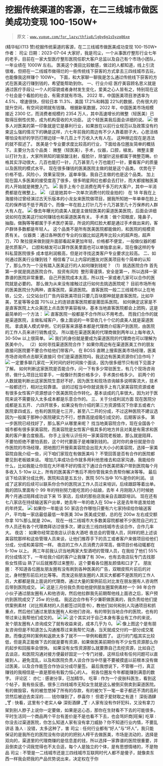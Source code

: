# 挖掘传统渠道的客源，在二三线城市做医美成功变现 100-150W+

> 原文：[`www.yuque.com/for_lazy/thfiu8/lgby6g1s5yzq86xe`](https://www.yuque.com/for_lazy/thfiu8/lgby6g1s5yzq86xe)

<ne-h2 id="bc15a819" data-lake-id="bc15a819"><ne-heading-ext><ne-heading-anchor></ne-heading-anchor><ne-heading-fold></ne-heading-fold></ne-heading-ext><ne-heading-content><ne-text id="u38aa2c54">(精华帖)(113 赞)挖掘传统渠道的客源，在二三线城市做医美成功变现 100-150W+</ne-text></ne-heading-content></ne-h2> <ne-p id="ud8383803" data-lake-id="ud8383803"><ne-text id="uf5264f3c">作者： 司尘</ne-text></ne-p> <ne-p id="ue50d3bf1" data-lake-id="ue50d3bf1"><ne-text id="ue91d672d">日期：2023-07-04</ne-text></ne-p> <ne-p id="u8714283f" data-lake-id="u8714283f"><ne-text id="u4ae42cf2">大家好，我是司尘，一个从事医疗整形行业七年的老手，目前在一家大型医疗整形医院任职大客户总监以及自己有个市场小团队，一年业绩在 1000W 左右。</ne-text></ne-p> <ne-p id="uaed0018c" data-lake-id="uaed0018c"><ne-text id="u424d8973">医美这个类目比较敏感，做过的人都知道，线上引流很难，但把在一二线城市做得烂的一些传统线下获客的方式拿去三四线城市去玩，也能像我这样赚个 100W+。</ne-text></ne-p> <ne-p id="u71f3b929" data-lake-id="u71f3b929"><ne-text id="u27d4a51d">下面，和大家聊一聊我是怎么通过传统线下获客的方式在医美这行赚到钱的，希望能帮助到你。</ne-text></ne-p> <ne-h1 id="22150a96" data-lake-id="22150a96"><ne-heading-ext><ne-heading-anchor></ne-heading-anchor><ne-heading-fold></ne-heading-fold></ne-heading-ext><ne-heading-content><ne-text id="ued522954">一、行业介绍</ne-text></ne-heading-content></ne-h1> <ne-p id="ud2202dd1" data-lake-id="ud2202dd1"><ne-text id="uadaa2c8e">医疗美容顾名思义就是通过医疗手段让一个人的容貌或者身材发生变化，爱美之心人皆有之，特别现在这个社会是个看脸的社会，有需求就有市场。</ne-text></ne-p> <ne-p id="u221cc1cd" data-lake-id="u221cc1cd"><ne-text id="uffd2012b">2022 年，中国医美项目渗透率为 4.5%，增速很快，但较日本 11.3%、美国 17.2%和韩国 22%的数据，仍有很大的提升空间，有空间说明就有钱赚。</ne-text></ne-p> <ne-p id="u7ad59249" data-lake-id="u7ad59249"><ne-text id="ue8b2cfaa">根据新氧数据，2022 年，中国医美市场规模接近 2300 亿，而消费者规模约 2354 万人，其中高速增长的微整（轻医美）已取得压倒性优势，成为机构营收的大功臣。</ne-text></ne-p> <ne-p id="uf0d92bbc" data-lake-id="uf0d92bbc"><ne-text id="uce579cbb">这个轻医美我后面会详细的说。</ne-text></ne-p> <ne-p id="u890c2bbf" data-lake-id="u890c2bbf"><ne-card data-card-name="image" data-card-type="inline" id="IqLRL" data-event-boundary="card">![](img/6cd66e1783d1401e494e456e58108274.png)</ne-card></ne-p> <ne-p id="ue5f9cd42" data-lake-id="ue5f9cd42"><ne-text id="u4060ed72">很多人对医美的第一印象就是它是暴利行业，如果放在以前行业规范以及政策没有约束这么强的情况下的确是这样，六七年前我的周边有不少人靠着胆子大，心思活络哪怕没有好的学历打擦边球一年几百上千万收入大有人在。</ne-text></ne-p> <ne-p id="ua27b7050" data-lake-id="ua27b7050"><ne-text id="u213d371d">这种擦边现在是违法的就不叙述了。</ne-text></ne-p> <ne-p id="u0fdf0656" data-lake-id="u0fdf0656"><ne-text id="u855bebdc">医美是个专业要求度比较高的行业，下面给各位圈友简单的概括下。主要分为五个品类：</ne-text></ne-p> <ne-p id="u6340d9d3" data-lake-id="u6340d9d3"><ne-text id="u2f856144">微整（轻医美），手术，仪器，口腔，植发。</ne-text></ne-p> <ne-p id="ue7b60bb4" data-lake-id="ue7b60bb4"><ne-text id="uf4e227ef">微整主要以打针为主，大家所熟知的玻尿酸注射，瘦脸针，除皱针这些都属于微整范畴。价格其实浮动很大，几百也能打一针，几万甚至几十万也能打一针，要看客户的质量以及医院的模式水平。</ne-text></ne-p> <ne-p id="u5f44701b" data-lake-id="u5f44701b"><ne-text id="ueef6cf46">现在很多赚钱的医美医院主做的就是这个品类。</ne-text></ne-p> <ne-p id="u2228146e" data-lake-id="u2228146e"><ne-text id="u1d45538a">优势在于价格不低，风险小，效果呈现快，返单率强，我自己主做的也是这个品类。</ne-text></ne-p> <ne-p id="u11fc17bf" data-lake-id="u11fc17bf"><ne-text id="u40919ef7">加上现在国人多医美的接受度高了很多，很多明星网红也都会去打针，而大都接触医美的人开始就是微整入门。</ne-text></ne-p> <ne-p id="u37f8142c" data-lake-id="u37f8142c"><ne-card data-card-name="image" data-card-type="inline" id="rDkTj" data-event-boundary="card">![](img/15efcf4240fd11f6430f817fa4b49707.png)</ne-card></ne-p> <ne-p id="uca27911c" data-lake-id="uca27911c"><ne-text id="u9a57b9ac">我手上有个总消费在两千多万的大客户，其中一半消费都是在微整上。</ne-text></ne-p> <ne-p id="u929ecc09" data-lake-id="u929ecc09"><ne-card data-card-name="image" data-card-type="inline" id="AkFbC" data-event-boundary="card">![](img/cdbd40a85593fece2860af00759e95a9.png)</ne-card></ne-p> <ne-p id="u94ec16d5" data-lake-id="u94ec16d5"><ne-text id="uc34ec34a">（这是她其中一次单次消费付的现金拍的）</ne-text></ne-p> <ne-p id="u1b463f92" data-lake-id="u1b463f92"><ne-text id="u4eb7ced3">在 18 年我在上海接待过曾经演过古天乐版本的小龙女来医院做项目，据我所知她一年单单在脸上花的保养钱不低于两百个。而像一年在脸上打针几万十几万甚至几十万保养的人群大有人在。</ne-text></ne-p> <ne-p id="u9aa19b22" data-lake-id="u9aa19b22"><ne-card data-card-name="image" data-card-type="inline" id="hkTyz" data-event-boundary="card">![](img/c5feba0e9add807c09b5f9950e243cff.png)</ne-card></ne-p> <ne-p id="u27427c64" data-lake-id="u27427c64"><ne-text id="udedab16f">像去年曝光的虞美人就是主做轻医美的渠道医美医院，后面会详细说如何在医美这行如何赚钱也和渠道医美有关。</ne-text></ne-p> <ne-p id="u6b98b4dc" data-lake-id="u6b98b4dc"><ne-text id="u862ad469">手术类：做个双眼皮，隆鼻子，抽脂，做胸等等都属于手术医疗美容，所说的网红脸大都是通过手术做出来的，客户群体多数都是年轻人。</ne-text></ne-p> <ne-p id="u6bd70eac" data-lake-id="u6bd70eac"><ne-text id="u29eee81a">这个品类不是所有医美医院都能做的，和医院的规模资质有关。</ne-text></ne-p> <ne-p id="u44b89a28" data-lake-id="u44b89a28"><ne-text id="ub9232f99">仪器类：通过各种医疗专业的仪器比如这两年比较火的超声炮，超声刀，7D 聚拉提来做到提升面部看起来更加年轻，价格都不便宜，一般做仪器的都是优质客户。</ne-text></ne-p> <ne-p id="u574f320e" data-lake-id="u574f320e"><ne-text id="u4a5aab90">口腔和植发可以算作医美里面也可以单独拿出来，现在像这样的专科私营医院很多 成本低利润极高，但是对寻找这类客户专业要求比较高。</ne-text></ne-p> <ne-h1 id="0bfc2dc3" data-lake-id="0bfc2dc3"><ne-heading-ext><ne-heading-anchor></ne-heading-anchor><ne-heading-fold></ne-heading-fold></ne-heading-ext><ne-heading-content><ne-text id="ufac343f1">二、如何通过医美行业赚到钱？</ne-text></ne-heading-content></ne-h1> <ne-p id="u7c6ca9b7" data-lake-id="u7c6ca9b7"><ne-text id="uf2def829">相信看了以上内容的圈友对医美项目有个简单的认知了，那么作为一个没有踏入医美这行的人如何赚到钱呢？</ne-text></ne-p> <ne-p id="ubb9a061c" data-lake-id="ubb9a061c"><ne-text id="ua26f3f63" ne-bold="true">（1）挑选医院合作</ne-text></ne-p> <ne-p id="u7ea82d52" data-lake-id="u7ea82d52"><ne-text id="u4507d033">首先第一步就是挑选医院合作。</ne-text></ne-p> <ne-p id="uf39bd93f" data-lake-id="uf39bd93f"><ne-text id="u2559cc41">投资有风险  整形需谨慎，安全是第一，所以选择一家靠谱的医院非常重要。</ne-text></ne-p> <ne-p id="ue07522bb" data-lake-id="ue07522bb"><ne-text id="ue00ad7a6">自己开医院成本太高，所以找一家或者几家可以合作的医院就是必要的。</ne-text></ne-p> <ne-p id="u00c594ea" data-lake-id="u00c594ea"><ne-text id="u0cd3a76e">那么做为从来没有接触过这行如何去挑选医院呢？</ne-text></ne-p> <ne-p id="u5e6a1550" data-lake-id="u5e6a1550"><ne-text id="u97b705e5">目前市场所有的医美医院分为两种，直客医院，渠道医院。</ne-text></ne-p> <ne-p id="uc10615a1" data-lake-id="uc10615a1"><ne-text id="u90e0bc24">直客医院一般二三线城市以上在地铁，公交，公交站台打广告内容医美项目只要几百块那种就是直客医院，比如华美，艺星等等全国 70%以上的连锁直客医院都是莆田系医院。</ne-text></ne-p> <ne-p id="u712d6735" data-lake-id="u712d6735"><ne-text id="u5218230a">如何确定这家是不是直客医院上大众美团上点击医学美容板块，基本当地直客医院都会上团购，这是最简单的一个方法：</ne-text></ne-p> <ne-p id="u18ebb46a" data-lake-id="u18ebb46a"><ne-card data-card-name="image" data-card-type="inline" id="SV9t7" data-event-boundary="card">![](img/02d95f500632da7306db2d901b006886.png)</ne-card></ne-p> <ne-p id="uc94d793d" data-lake-id="uc94d793d"><ne-text id="ua3e65132">直客医院一般都是不合作所以不用考虑。</ne-text></ne-p> <ne-p id="u8c9f23e4" data-lake-id="u8c9f23e4"><ne-text id="u484a64f7">而我们合作的就是渠道医院，主做私域客户，像上面说的一年营收几十个亿的虞美人就是渠道医院。</ne-text></ne-p> <ne-p id="ubfbbc6e1" data-lake-id="ubfbbc6e1"><ne-text id="ub3de4a83">拿虞美人模式举例，它的获客来源基本都是代理商介绍客户到医院，由医院的工作人员来进行销售成交。</ne-text></ne-p> <ne-p id="ub18297e1" data-lake-id="ub18297e1"><ne-text id="u7c3c8400">所以能在渠道医美的代理商做到两年以上每年收入 30-50w 以上很简单。</ne-text></ne-p> <ne-p id="udb826090" data-lake-id="udb826090"><ne-card data-card-name="image" data-card-type="inline" id="cKal2" data-event-boundary="card">![](img/c53a4992cf09397eb7439d9e23121d17.png)</ne-card></ne-p> <ne-p id="u5954707c" data-lake-id="u5954707c"><ne-text id="u61dff090">我们的身份就是要成为渠道医院的代理商也可以理解为医美中介。</ne-text></ne-p> <ne-p id="ub050e599" data-lake-id="ub050e599"><ne-text id="u157d31b7" ne-bold="true">（2）如何寻找渠道医院合作？</ne-text></ne-p> <ne-p id="u2e0db00c" data-lake-id="u2e0db00c"><ne-text id="u5d6a3d52">如果你周边有在渠道医美工作的朋友直接问医院要不要合作给他们带客户。</ne-text></ne-p> <ne-p id="u866ff7d8" data-lake-id="u866ff7d8"><ne-text id="u286a1ae3">在 BOSS 直聘上搜索医美市场经理，医美市场咨询师点击聊天直接问 你们是渠道医院吗，我这边有医美资源你们合作吗？</ne-text></ne-p> <ne-p id="u8bc0db1f" data-lake-id="u8bc0db1f"><ne-card data-card-name="image" data-card-type="inline" id="TKz7z" data-event-boundary="card">![](img/37cab68055e647b20848a09601f98c6f.png)</ne-card></ne-p> <ne-p id="ub02afa42" data-lake-id="ub02afa42"><ne-text id="ue5b6884f">一定要多聊几家花一天时间约好时间挨个面谈，因为很多细节只有线下见面才了解。</ne-text></ne-p> <ne-p id="uc8f69034" data-lake-id="uc8f69034"><ne-text id="u321012b6">如何判断这家医院是否能合作，问一下有多少常驻医生，有几个现场咨询师，做什么项目比较拿手，一般像针剂类价格多少，手术类价格多少。</ne-text></ne-p> <ne-p id="uff7eb421" data-lake-id="uff7eb421"><ne-text id="u260fda4c">前两个的人数就能判断出这家医院生意好不好，因为医生和现场咨询越多说明客流大，技术一般都还行，相对比较靠谱。</ne-text></ne-p> <ne-p id="ub22ddfbc" data-lake-id="ub22ddfbc"><ne-text id="ue43a6409">谈的过程当中你就说我手上有几家美容院资源或者有很多女性客户资源想谈个医美医院合作转化。基本谈成的几率很大。因为对于医院来说不需要投入太多成本都是乐意合作的。</ne-text></ne-p> <ne-h1 id="04fb2c23" data-lake-id="04fb2c23"><ne-heading-ext><ne-heading-anchor></ne-heading-anchor><ne-heading-fold></ne-heading-fold></ne-heading-ext><ne-heading-content><ne-text id="ua75fbfde">三、关于分成利润方面</ne-text></ne-heading-content></ne-h1> <ne-p id="u96c5bf51" data-lake-id="u96c5bf51"><ne-text id="u467007f1">现在医院分成都是五五开、 六四开居多，如果没有你介绍的第三方资源情况下你拿五或者六医院拿四或五，也有的医院是七三开，甚至八二开的分成，不过这种医院不建议选因为一般属于那种小医院硬实力不行，想靠高提成吸引成交的，后期客诉多。</ne-text></ne-p> <ne-p id="uabd0c89b" data-lake-id="uabd0c89b"><ne-text id="ua44be9d7">第一步医院已经找好了，那么客户从哪里来呢？</ne-text></ne-p> <ne-p id="ucd1fdf39" data-lake-id="ucd1fdf39"><ne-text id="u5d01ff6c">找当地美容院合作，现在全国各个城市都有很多家美容院，而美容院是女性客户极其多的地方并且对美是有需求和医美的客户重合度极高。</ne-text></ne-p> <ne-p id="uca6abe14" data-lake-id="uca6abe14"><ne-text id="ub9d01184">你手上没有认识任何一家美容院老板娘，那么就是陌拜，不要怕拒绝不要怕丢脸，这个时代要面子是难赚到钱的。</ne-text></ne-p> <ne-p id="u8a0918df" data-lake-id="u8a0918df"><ne-text id="u4ab6ecb0">这时你的身份就是你合作医院的市场经理，把地图打开搜索美容院会出现大大小小的美容院，选择一家美容院自我介绍一些，问下咱们家现在有做医美吗？</ne-text></ne-p> <ne-p id="uc7920e2a" data-lake-id="uc7920e2a"><ne-text id="u1e9095a3">不管回答是否有合作的医院都要见到老板娘来谈。</ne-text></ne-p> <ne-p id="u35bcc6c4" data-lake-id="u35bcc6c4"><ne-text id="ub7eaf2e7">增加几率成功合作就多用利他思维去和店家沟通，我能给你什么，比如我能让你现在大环境不好的情况下通过合作医美把客户带到医院每个月多收入 5-10w 以上，所有的医美客户售后不用你管我来负责帮你解决等等。</ne-text></ne-p> <ne-p id="u593d6811" data-lake-id="u593d6811"><ne-text id="u7e0d0db3">最后谈下给店家分成比例，医院和店是五五分，医院 50%当中 10%是你的利润。</ne-text></ne-p> <ne-p id="ue1828382" data-lake-id="ue1828382"><ne-text id="ue7ce9a1e">谈成了这家的后续可以联系你合作的医院派工作人员过来培训，后续跟踪等着出单。</ne-text></ne-p> <ne-p id="uf2643f96" data-lake-id="uf2643f96"><ne-text id="ubab34842">我的团队里面有个 99 年的特别努力能吃苦的小姑娘，去年 4 月刚刚入行时候她两个月通过陌拜成功谈下来 15 家店，后续的那些店我亲自去跟踪培训。</ne-text></ne-p> <ne-p id="ud9a67266" data-lake-id="ud9a67266"><ne-text id="udec2b05f">现在还有七八家店在持续输送客户出单，她去年一年的收入在 50w＋这是去年年底发给她的年终奖。</ne-text></ne-p> <ne-p id="u2280895a" data-lake-id="u2280895a"><ne-card data-card-name="image" data-card-type="inline" id="k2zGI" data-event-boundary="card">![](img/93bc399a65016be7e2d5f54b619236e3.png)</ne-card></ne-p> <ne-p id="u76f8b7a3" data-lake-id="u76f8b7a3"><ne-text id="ub593cf6d">如果你一年能谈 50 家店合作哪怕只要有六七家持续给你输送客户，平均每一家店最低最低一年医美 30w 医美成交额，总的在 200w 左右成交额你拿 10%那么就是 20w。</ne-text></ne-p> <ne-p id="uadebd18f" data-lake-id="uadebd18f"><ne-text id="u8c24b1f8">现在一线二线城市大多数美容院都被不少医院自己的工作人员还有各个代理商拜访过很多次，建议去三线四线城市去谈合作，合作几率大。</ne-text></ne-p> <ne-p id="u48863e1d" data-lake-id="u48863e1d"><ne-text id="u09ae2803" ne-bold="true">夜店：</ne-text></ne-p> <ne-p id="u7f24fd1e" data-lake-id="u7f24fd1e"><ne-text id="ua4136f9e">如果你经常混夜店认识各大酒吧 夜总会的管理人员，同样的把上述谈美容院那样和这些管理人员来谈，让他们推荐手下的员工或者客户来做项目给他们分成，分成和美容院一样。</ne-text></ne-p> <ne-p id="u4752dcb4" data-lake-id="u4752dcb4"><ne-text id="u96aad4b2">夜店的工作人员消费力非常高，做项目价格动辄都在 5-10w 以上。</ne-text></ne-p> <ne-p id="ud6492c0b" data-lake-id="ud6492c0b"><ne-text id="u90b537d9">两三年前我认识当地两家大型酒吧的管理人员，在我给了他们 55%的分成情况下，一年给我介绍的客户让我赚了有 30w，也有去夜店玩专门去找那些女性搭讪 熟了以后就推荐过来整形，这个要看各位圈友颜值和口才了。</ne-text></ne-p> <ne-p id="u42b722da" data-lake-id="u42b722da"><ne-text id="u53bef23b" ne-bold="true">朋友圈：</ne-text></ne-p> <ne-p id="u7492b649" data-lake-id="u7492b649"><ne-text id="ua51f2ef6">不知道各位圈友朋友圈有没有刷到各种医美的广告，双眼皮照片前后的对比，身材整形前后对比等等。</ne-text></ne-p> <ne-p id="u3f3836f6" data-lake-id="u3f3836f6"><ne-text id="ue77c22e9">而发这些朋友圈的人其实大都都不是医院的工作人员，大都都是我上面说的代理商，通过大量的案例前后对比发在朋友圈有人咨询然后带到医院成交。</ne-text></ne-p> <ne-p id="u78c4d92a" data-lake-id="u78c4d92a"><ne-card data-card-name="image" data-card-type="inline" id="xwKch" data-event-boundary="card">![](img/fcd67c4dd2a043dad14f3313da1f6d5c.png)</ne-card></ne-p> <ne-p id="u27413c62" data-lake-id="u27413c62"><ne-text id="u0b8da5f8">这是三月份我负责给他提供朋友圈案例素材一个 98 年合作小伙子通过朋友圈有人和他咨询，然后他拉群我先前期帮他线上面咨之后，客户预约到医院成交了 25w 的分成。</ne-text></ne-p> <ne-p id="u08c26a33" data-lake-id="u08c26a33"><ne-text id="u14ec56ca">我这边合作有不少兼职做医美的，我负责给他们提供案例素材（对比照素材的人员都签过同意书），教他们如何和别人沟通项目和抓重点，然后他们通过发朋友圈有人和他们咨询，有的带到当地合作的医院，也有的带过来让我帮他们成交的。</ne-text></ne-p> <ne-p id="uc011f98f" data-lake-id="uc011f98f"><ne-card data-card-name="image" data-card-type="inline" id="SFe91" data-event-boundary="card">![](img/f2c18dff74a184d271d8c78ffbda1763.png)</ne-card></ne-p> <ne-p id="u533bc9f2" data-lake-id="u533bc9f2"><ne-card data-card-name="image" data-card-type="inline" id="EtXQW" data-event-boundary="card">![](img/b3c5a2ffc561a5d8d639b0d5acdd2eef.png)</ne-card></ne-p> <ne-p id="u7ff5dd78" data-lake-id="u7ff5dd78"><ne-text id="u931bfd26">这个其实对于自己本身有事业有工作的来说，发个朋友圈有人咨询成交了就有收益来说，成本几乎为 0。</ne-text></ne-p> <ne-p id="uab70c491" data-lake-id="uab70c491"><ne-card data-card-name="image" data-card-type="inline" id="ZssJ1" data-event-boundary="card">![](img/653c93a8e6f6a9444b379b0947819819.png)</ne-card></ne-p> <ne-p id="u7bcaa785" data-lake-id="u7bcaa785"><ne-text id="u688293bd">像上图这个是有朋友咨询但是不知道怎么沟通推荐过来我帮忙沟通，当天就成交付的一部分成交尾款。而像这样的案例和返款太多了就不一一举例和截图了。</ne-text></ne-p> <ne-p id="ufa4a08c3" data-lake-id="ufa4a08c3"><ne-text id="ua24ecfde">这行的门槛其实比较低，但是真正能做下去的就是要有资源，如果做医美前期你有不少女性资源那么你的起步和回报率会很快。</ne-text></ne-p> <ne-p id="u225b8afb" data-lake-id="u225b8afb"><ne-text id="ua426593e">如果没有女性资源那么就要靠自己去挖资源，比如自己去谈店，和医院沟通对接方便最好固定一个专门对接，这样后续有任何问题可以直接到人，避免混乱，以及和医院负责人谈合作当中尽量不要被摸底以前根本没有做过医美，以及合作能签合作协议分成尽量签。</ne-text></ne-p> <ne-p id="u631c71d7" data-lake-id="u631c71d7"><ne-text id="u43bbd2cc">最后我想说下，不管哪一行，真正赚钱的我相信是一直是那些有毅力恒心的人。</ne-text></ne-p> <ne-p id="ua0280ef3" data-lake-id="ua0280ef3"><ne-text id="u27fdc6cd">祝各位圈友今年都能赚到满意的数字。</ne-text></ne-p> <ne-hole id="ub4a7e5ff" data-lake-id="ub4a7e5ff"><ne-card data-card-name="hr" data-card-type="block" id="a88c6" data-event-boundary="card"><ne-p id="u919c3310" data-lake-id="u919c3310"><ne-text id="uc2b57ae8">评论区：</ne-text></ne-p> <ne-p id="ue208d2cc" data-lake-id="ue208d2cc"><ne-text id="u285e6a48">亦仁 : 感谢分享，已加精华。</ne-text> <ne-text id="u0fb33e0c">吃草 : 作为一个皮肤科医生，看到这个帖子，我有些反感。很多三四线城市无知女生就是这么被倒买倒卖到渠道医院。有的做毁容，有的被忽悠掉了所有的存款，有的被欠下一笔一辈子都还不清的高利贷然后被迫去卖淫的……</ne-text> <ne-text id="u1a028262">钱你赚到了，恭喜你！ 但君子爱财取之有道！</ne-text> <ne-text id="uc0db18f0">深街酒肆 _🍸 : 快看，这里有个老实人😂</ne-text> <ne-text id="ue895494f">深街酒肆 _🍸 : 人家有没有作奸犯科，又没有拿刀架到别人脖子上说你一定要做，如果是这心态，那你在生财看不下去的可能很多。平时生活同一个商品两个平台有差价是不是也看不下去，也会骂奸商[旺柴]</ne-text> <ne-text id="u6c626614">吃草 : 你没去过渠道医院，你怎么知道人家有没有拿刀威胁？你不知道行业内情，不要乱讲话</ne-text> <ne-text id="u4486454b">渔人 : 没错，太多这种了，害</ne-text> <ne-text id="ubf1ab537">司尘 : 任何行业都有“好人”与“坏人”，我只能保证的是我所在的医院没有你说的的把别人榨干去做医美，市场是流动的，选择是双向的，渠道里的代理商赚的是信息差的钱，所以选择一家靠谱的医院很重要，并且倒卖这个词我觉得也不太合适，每个人是独立的个体，是有思想情绪的，不是物品</ne-text> <ne-text id="ud702a358">司尘 : 不管是一二线城市还是三四线城市互联网时代人都不是傻子，就像卖东西一样我会把我的产品优势说出来，决定权在于你</ne-text></ne-p></ne-card></ne-hole>